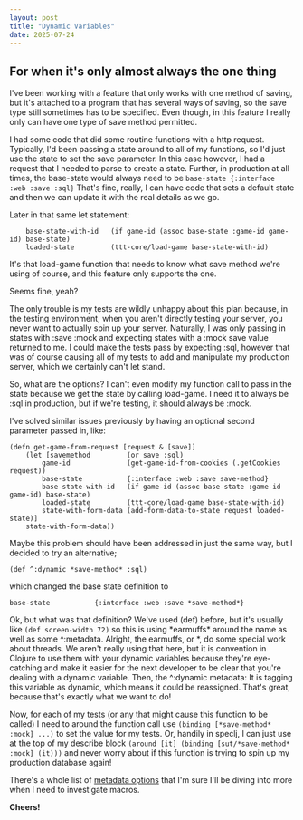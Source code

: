 ```yaml
---
layout: post
title: "Dynamic Variables"
date: 2025-07-24
---
```


## For when it's only almost always the one thing

I've been working with a feature that only works with one method of saving, but it's attached to a program 
that has several ways of saving, so the save type still sometimes has to be specified. Even though, in this 
feature I really only can have one type of save method permitted. 

I had some code that did some routine functions with a http request. Typically, I'd been passing a state 
around to all of my functions, so I'd just use the state to set the save parameter. In this case however, 
I had a request that I needed to parse to create a state. Further, in production at all times, the base-state 
would always need to be `base-state {:interface :web :save :sql}` That's fine, really, I can have code that sets a default 
state and then we can update it with the real details as we go. 

Later in that same let statement: 
````
    base-state-with-id   (if game-id (assoc base-state :game-id game-id) base-state)
    loaded-state         (ttt-core/load-game base-state-with-id)
````
It's that load-game function that needs to know what save method we're using of course, and this feature 
only supports the one. 

Seems fine, yeah? 

The only trouble is my tests are wildly unhappy about this plan because, in the testing environment, when 
you aren't directly testing your server, you never want to actually spin up your server. Naturally, 
I was only passing in states with :save :mock and expecting states with a :mock save value returned to me.
I could make the tests pass by expecting :sql, however that was of course causing all of my tests to add 
and manipulate my production server, which we certainly can't let stand. 

So, what are the options? 
I can't even modify my function call to pass in the state because we get the state by calling load-game. 
I need it to always be :sql in production, but if we're testing, it should always be :mock. 

I've solved similar issues previously by having an optional second parameter passed in, like:
````
(defn get-game-from-request [request & [save]]
    (let [savemethod         (or save :sql)
        game-id              (get-game-id-from-cookies (.getCookies request))
        base-state           {:interface :web :save save-method}
        base-state-with-id   (if game-id (assoc base-state :game-id game-id) base-state)
        loaded-state         (ttt-core/load-game base-state-with-id)
        state-with-form-data (add-form-data-to-state request loaded-state)]
    state-with-form-data))
````
Maybe this problem should have been addressed in just the same way, but I decided to try an alternative;
````
(def ^:dynamic *save-method* :sql)
````
which changed the base state definition to 
````
base-state           {:interface :web :save *save-method*}
````
Ok, but what was that definition? We've used (def) before, but it's usually like 
`(def screen-width 72)` so this is using \*earmuffs* around the name as well as some ^:metadata. 
Alright, the earmuffs, or *, do some special work about threads. We aren't really using that here, but 
it is convention in Clojure to use them with your dynamic variables because they're eye-catching and make 
it easier for the next developer to be clear that you're dealing with a dynamic variable. 
Then, the ^:dynamic metadata: It is tagging this variable as dynamic, which means it could be reassigned. 
That's great, because that's exactly what we want to do!

Now, for each of my tests (or any that might cause this function to be called) I need to around the function 
call use 
``(binding [*save-method* :mock] ...)`` to set the value for my tests. Or, handily in speclj, I can just
use at the top of my describe block ``(around [it] (binding [sut/*save-method* :mock] (it)))`` and never 
worry about if this function is trying to spin up my production database again!

There's a whole list of [metadata options](https://clojure.org/reference/vars) that I'm 
sure I'll be diving into more when I need to investigate macros.

**Cheers!**